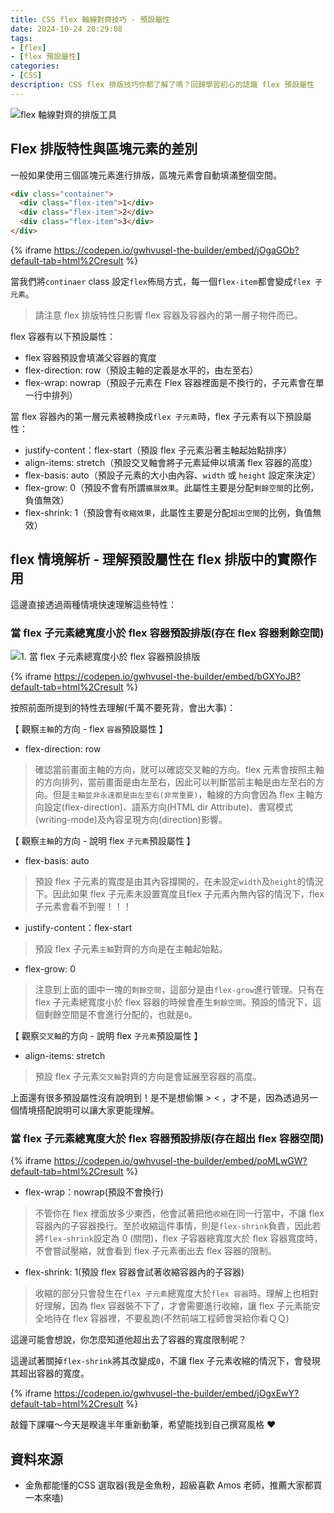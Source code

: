 ```yaml
---
title: CSS flex 軸線對齊技巧 - 預設屬性
date: 2024-10-24 20:29:08
tags:
- [flex]
- [flex 預設屬性]
categories:
- [CSS]
description: CSS flex 排版技巧你都了解了嗎？回歸學習初心的認識 flex 預設屬性
---
```


![flex 軸線對齊的排版工具](https://res.cloudinary.com/dseg0uwc9/image/upload/v1729776553/%E9%83%A8%E8%90%BD%E6%A0%BC%E5%B0%88%E7%94%A8/%E5%89%8D%E7%AB%AF%E6%8E%92%E7%89%88%E7%A5%9E%E5%99%A8%20-%20%E6%8E%8C%E6%8F%A1%20flex%20%E8%BB%B8%E7%B7%9A%E5%B0%8D%E9%BD%8A%E6%8A%80%E5%B7%A7/Flex_%E8%BB%B8%E7%B7%9A%E5%B0%8D%E5%85%B6%E7%9A%84%E6%8E%92%E7%89%88%E5%B7%A5%E5%85%B7_f9jvut.png)

## Flex 排版特性與區塊元素的差別

一般如果使用三個區塊元素進行排版，區塊元素會自動填滿整個空間。

```html
<div class="container">
  <div class="flex-item">1</div>
  <div class="flex-item">2</div>
  <div class="flex-item">3</div>
</div>
```

{% iframe https://codepen.io/gwhvusel-the-builder/embed/jOgaGOb?default-tab=html%2Cresult %}

當我們將`continaer` class 設定`flex`佈局方式，每一個`flex-item`都會變成`flex 子元素`。

> 請注意 flex 排版特性只影響 flex 容器及容器內的第一層子物件而已。

flex 容器有以下預設屬性：

- flex 容器預設會填滿父容器的寬度
- flex-direction: row（預設主軸的定義是水平的，由左至右）
- flex-wrap: nowrap（預設子元素在 Flex 容器裡面是不換行的，子元素會在單一行中排列）

當 flex 容器內的第一層元素被轉換成`flex 子元素`時，flex 子元素有以下預設屬性：

- justify-content：flex-start（預設 flex 子元素沿著主軸起始點排序）
- align-items: stretch（預設交叉軸會將子元素延伸以填滿 flex 容器的高度）
- flex-basis: auto（預設子元素的大小由內容、`width` 或 `height` 設定來決定）
- flex-grow: 0（預設不會有所謂`擴展效果`。此屬性主要是分配`剩餘空間`的比例，負值無效）
- flex-shrink: 1（預設會有`收縮效果`，此屬性主要是分配`超出空間`的比例，負值無效）

## flex 情境解析 - 理解預設屬性在 flex 排版中的實際作用

這邊直接透過兩種情境快速理解這些特性：

### 當 flex 子元素總寬度小於 flex 容器預設排版(存在 flex 容器剩餘空間)

![ 1. 當 flex 子元素總寬度小於 flex 容器預設排版 ](https://res.cloudinary.com/dseg0uwc9/image/upload/v1730212126/%E9%83%A8%E8%90%BD%E6%A0%BC%E5%B0%88%E7%94%A8/%E5%89%8D%E7%AB%AF%E6%8E%92%E7%89%88%E7%A5%9E%E5%99%A8%20-%20%E6%8E%8C%E6%8F%A1%20flex%20%E8%BB%B8%E7%B7%9A%E5%B0%8D%E9%BD%8A%E6%8A%80%E5%B7%A7/%E7%95%B6_flex_%E5%AD%90%E5%85%83%E7%B4%A0%E7%B8%BD%E5%AF%AC%E5%BA%A6%E5%B0%8F%E6%96%BC_flex_%E5%AE%B9%E5%99%A8%E9%A0%90%E8%A8%AD%E6%8E%92%E7%89%88_dorybi.png)

{% iframe https://codepen.io/gwhvusel-the-builder/embed/bGXYoJB?default-tab=html%2Cresult %}

按照前面所提到的特性去理解(千萬不要死背，會出大事)：

【 觀察`主軸`的方向 - flex `容器`預設屬性 】

- flex-direction: row

> 確認當前畫面主軸的方向，就可以確認交叉軸的方向。flex 元素會按照主軸的方向排列，當前畫面是由左至右，因此可以判斷當前主軸是由左至右的方向。但是`主軸並非永遠都是由左至右(非常重要)`，軸線的方向會因為 flex 主軸方向設定(flex-direction)、語系方向(HTML dir Attribute)、書寫模式(writing-mode)及內容呈現方向(direction)影響。

【 觀察`主軸`的方向 - 說明 flex `子元素`預設屬性 】

- flex-basis: auto

> 預設 flex 子元素的寬度是由其內容撐開的，在未設定`width`及`height`的情況下。因此如果 flex 子元素未設置寬度且flex 子元素內無內容的情況下，flex 子元素會看不到喔！！！

- justify-content：flex-start

> 預設 flex 子元素`主軸`對齊的方向是在主軸起始點。

- flex-grow: 0

> 注意到上面的圖中一塊的`剩餘空間`，這部分是由`flex-grow`進行管理。只有在 flex 子元素總寬度小於 flex 容器的時候會產生`剩餘空間`。預設的情況下，這個剩餘空間是不會進行分配的，也就是`0`。

【 觀察`交叉軸`的方向 - 說明 flex `子元素`預設屬性 】

- align-items: stretch

> 預設 flex 子元素`交叉軸`對齊的方向是會延展至容器的高度。

上面還有很多預設屬性沒有說明到！是不是想偷懶 > < ，才不是，因為透過另一個情境搭配說明可以讓大家更能理解。

### 當 flex 子元素總寬度大於 flex 容器預設排版(存在超出 flex 容器空間)

{% iframe https://codepen.io/gwhvusel-the-builder/embed/poMLwGW?default-tab=html%2Cresult %}

- flex-wrap：nowrap(預設不會換行)

> 不管你在 flex 裡面放多少東西，他會試著把他`收縮`在同一行當中，不讓 flex 容器內的子容器換行。至於收縮這件事情，則是`flex-shrink`負責，因此若將`flex-shrink`設定為 0 (關閉)，flex 子容器總寬度大於 flex 容器寬度時，不會嘗試壓縮，就會看到 flex 子元素衝出去 flex 容器的限制。

- flex-shrink: 1(預設 flex 容器會試著收縮容器內的子容器)

> 收縮的部分只會發生在`flex 子元素`總寬度大於`flex 容器`時。理解上也相對好理解，因為 flex 容器裝不下了，才會需要進行收縮，讓 flex 子元素能安全地待在 flex 容器裡，不要亂跑(不然前端工程師會哭給你看ＱＱ)

這邊可能會想說，你怎麼知道他超出去了容器的寬度限制呢？

這邊試著關掉`flex-shrink`將其改變成`0`，不讓 flex 子元素收縮的情況下，會發現其超出容器的寬度。

{% iframe https://codepen.io/gwhvusel-the-builder/embed/jOgxEwY?default-tab=html%2Cresult %}

敲鐘下課囉～今天是睽違半年重新動筆，希望能找到自己撰寫風格 ❤️

## 資料來源

- 金魚都能懂的CSS 選取器(我是金魚粉，超級喜歡 Amos 老師，推薦大家都買一本來嗑)